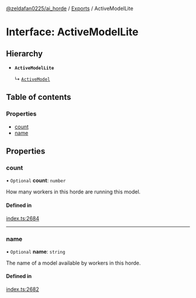 [@zeldafan0225/ai_horde](../README.md) / [Exports](../modules.md) / ActiveModelLite

# Interface: ActiveModelLite

## Hierarchy

- **`ActiveModelLite`**

  ↳ [`ActiveModel`](ActiveModel.md)

## Table of contents

### Properties

- [count](ActiveModelLite.md#count)
- [name](ActiveModelLite.md#name)

## Properties

### count

• `Optional` **count**: `number`

How many workers in this horde are running this model.

#### Defined in

[index.ts:2684](https://github.com/ZeldaFan0225/ai_horde/blob/af05e2d/index.ts#L2684)

___

### name

• `Optional` **name**: `string`

The name of a model available by workers in this horde.

#### Defined in

[index.ts:2682](https://github.com/ZeldaFan0225/ai_horde/blob/af05e2d/index.ts#L2682)
